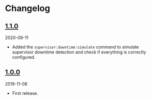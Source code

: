 # Changelog

## [1.1.0](https://github.com/Okipa/laravel-supervisor-downtime-notifier/compare/1.0.2...1.1.0)

2020-09-11

* Added the `supervisor:downtime:simulate` command to simulate supervisor downtime detection and check if everything is correctly configured.

## [1.0.0](https://github.com/Okipa/laravel-supervisor-downtime-notifier/releases/tag/1.0.0)

2019-11-08

* First release.

